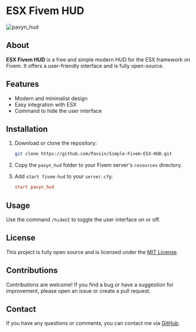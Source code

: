 
# ESX Fivem HUD

![pavyn_hud](https://github.com/Paviin/fivem-hud/assets/106816763/d1959080-f94f-4088-ae45-f33d77efb794)

## About

**ESX Fivem HUD** is a free and simple modern HUD for the ESX framework on Fivem. It offers a user-friendly interface and is fully open-source.

## Features

- Modern and minimalist design
- Easy integration with ESX
- Command to hide the user interface

## Installation

1. Download or clone the repository:
   ```bash
   git clone https://github.com/Paviin/Simple-Fivem-ESX-HUD.git
   ```

2. Copy the `pavyn_hud` folder to your Fivem server's `resources` directory.

3. Add `start fivem-hud` to your `server.cfg`:
   ```cfg
   start pavyn_hud
   ```

## Usage

Use the command `/hideUI` to toggle the user interface on or off.

## License

This project is fully open source and is licensed under the [MIT License](LICENSE).

## Contributions

Contributions are welcome! If you find a bug or have a suggestion for improvement, please open an issue or create a pull request.

## Contact

If you have any questions or comments, you can contact me via [GitHub](https://github.com/Paviin).
